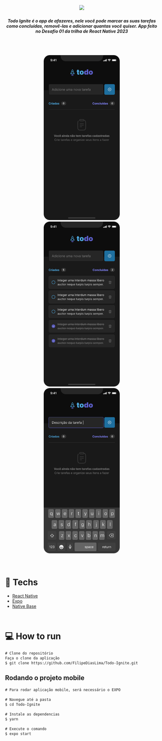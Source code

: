 <h1 align="center">
  <img src="./src/assets/logo.svg" width="300" />
</h1>

<h5 align="center">Todo Ignite é o app de afazeres, nele você pode marcar as suas tarefas como concluídas, removê-las e adicionar quantas você quiser. App feito no Desafio 01 da trilha de React Native 2023</h5>

<br/>

<h2 align="center">
 <img src="./assets/Todo - Empty.png" width="250"/>
 <img src="./assets/Todo - List.png" width="250" />
 <img src="./assets/Todo - Description.png" width="250" />
</h2>

<br/>

# :rocket: Techs

* [React Native](https://reactnative.dev/)
* [Expo](https://expo.io/)
* [Native Base](https://nativebase.io/)

<br/>

# :computer: How to run

```
# Clone do repositório
Faça o clone da aplicação
$ git clone https://github.com/FilipeDiasLima/Todo-Ignite.git
```

## Rodando o projeto mobile

```
# Para rodar aplicação mobile, será necessário o EXPO

# Navegue até a pasta
$ cd Todo-Ignite

# Instale as dependencias
$ yarn

# Execute o comando
$ expo start
```
